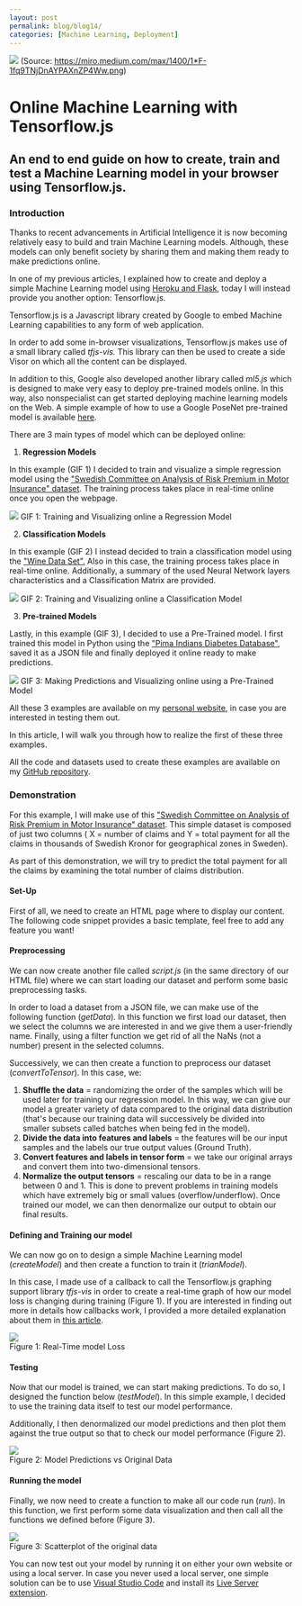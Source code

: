 ```yaml
---
layout: post
permalink: blog/blog14/
categories: [Machine Learning, Deployment]
---
```

![](https://cdn-images-1.medium.com/max/1200/1*YvKKzsjspxIfzY4Xj2e9pQ.png)
<span class="figcaption_hack"> (Source: <https://miro.medium.com/max/1400/1*F-1fq9TNjDnAYPAXnZP4Ww.png>) </span>

<!--end_excerpt-->

# Online Machine Learning with Tensorflow.js

## An end to end guide on how to create, train and test a Machine Learning model in your browser using Tensorflow.js.

### Introduction

Thanks to recent advancements in Artificial Intelligence it is now becoming relatively easy to build and train Machine Learning models. Although, these models can only benefit society by sharing them and making them ready to make predictions online.

In one of my previous articles, I explained how to create and deploy a simple Machine Learning model using [Heroku and Flask](https://towardsdatascience.com/flask-and-heroku-for-online-machine-learning-deployment-425beb54a274), today I will instead provide you another option: Tensorflow.js.

Tensorflow.js is a Javascript library created by Google to embed Machine Learning capabilities to any form of web application. 

In order to add some in-browser visualizations, Tensorflow.js makes use of a small library called *tfjs-vis.* This library can then be used to create a side Visor on which all the content can be displayed.

In addition to this, Google also developed another library called *ml5.js* which is designed to make very easy to deploy pre-trained models online. In this way, also nonspecialist can get started deploying machine learning models on the Web. A simple example of how to use a Google PoseNet pre-trained model is available [here](https://ppiconsulting.dev/Projects/ml5.js/ml5intro.html). 

There are 3 main types of model which can be deployed online:

1.  **Regression Models**

In this example (GIF 1) I decided to train and visualize a simple regression model using the ["Swedish Committee on Analysis of Risk Premium in Motor Insurance" dataset](https://college.cengage.com/mathematics/brase/understandable_statistics/7e/students/datasets/slr/frames/frame.html). The training process takes place in real-time online once you open the webpage.

![](https://cdn-images-1.medium.com/max/1200/1*EH68AxMDi6mWVAP_vXC6_A.gif)
<span class="figcaption_hack"> GIF 1: Training and Visualizing online a Regression Model </span>

2. **Classification Models**

In this example (GIF 2) I instead decided to train a classification model using the ["Wine Data Set".](https://www.kaggle.com/sgus1318/winedata) Also in this case, the training process takes place in real-time online. Additionally, a summary of the used Neural Network layers characteristics and a Classification Matrix are provided.

![](https://cdn-images-1.medium.com/max/1200/1*YRUjgDjjiI26Wq1nfNSrvg.gif)
<span class="figcaption_hack"> GIF 2: Training and Visualizing online a Classification Model  

3. **Pre-trained Models**

Lastly, in this example (GIF 3), I decided to use a Pre-Trained model. I first trained this model in Python using the ["Pima Indians Diabetes Database"](https://www.kaggle.com/uciml/pima-indians-diabetes-database), saved it as a JSON file and finally deployed it online ready to make predictions.

![](https://cdn-images-1.medium.com/max/1200/1*k2u3TaJtx6VRj3ZRU6c5uQ.gif)
<span class="figcaption_hack"> GIF 3: Making Predictions and Visualizing online using a Pre-Trained Model </span>

All these 3 examples are available on my [personal website](https://ppiconsulting.dev/Projects/tensorflow.js/tensorjs.html), in case you are interested in testing them out.

In this article, I will walk you through how to realize the first of these three examples.

All the code and datasets used to create these examples are available on my [GitHub repository](https://github.com/pierpaolo28/Artificial-Intelligence-Projects/tree/master/Google%20AI%20tools/tensorflow.js).

### Demonstration

For this example, I will make use of this ["Swedish Committee on Analysis of Risk Premium in Motor Insurance" dataset](https://raw.githubusercontent.com/pierpaolo28/Artificial-Intelligence-Projects/master/Google%20AI%20tools/tensorflow.js/swedish.json). This simple dataset is composed of just two columns ( X = number of claims and Y = total payment for all the claims in thousands of Swedish Kronor for geographical zones in Sweden).

As part of this demonstration, we will try to predict the total payment for all the claims by examining the total number of claims distribution.

#### Set-Up

First of all, we need to create an HTML page where to display our content. The following code snippet provides a basic template, feel free to add any feature you want!

<script src="https://gist.github.com/pierpaolo28/33937b11664d5767c1d31b4b7e82269d.js"></script>

#### Preprocessing

We can now create another file called *script.js* (in the same directory of our HTML file) where we can start loading our dataset and perform some basic preprocessing tasks.

In order to load a dataset from a JSON file, we can make use of the following function (*getData*). In this function we first load our dataset, then we select the columns we are interested in and we give them a user-friendly name. Finally, using a filter function we get rid of all the NaNs (not a number) present in the selected columns. 

<script src="https://gist.github.com/pierpaolo28/4e7ccef85f282673584e85d4fab9d7ec.js"></script>

Successively, we can then create a function to preprocess our dataset (*convertToTensor*). In this case, we:

1.  **Shuffle the data** = randomizing the order of the samples which will be used later for training our regression model. In this way, we can give our model a greater variety of data compared to the original data distribution (that's because our training data will successively be divided into smaller subsets called batches when being fed in the model).
2.  **Divide the data into features and labels** = the features will be our input samples and the labels our true output values (Ground Truth). 
3.  **Convert features and labels in tensor form** = we take our original arrays and convert them into two-dimensional tensors.
4.  **Normalize the output tensors** = rescaling our data to be in a range between 0 and 1. This is done to prevent problems in training models which have extremely big or small values (overflow/underflow). Once trained our model, we can then denormalize our output to obtain our final results.

<script src="https://gist.github.com/pierpaolo28/e1c474ed90e928b1e03e917b029134c1.js"></script>

#### Defining and Training our model

We can now go on to design a simple Machine Learning model (*createModel*) and then create a function to train it (*trianModel*).

In this case, I made use of a callback to call the Tensorflow.js graphing support library *tfjs-vis* in order to create a real-time graph of how our model loss is changing during training (Figure 1). If you are interested in finding out more in details how callbacks work, I provided a more detailed explanation about them in [this article](https://towardsdatascience.com/deep-learning-analysis-using-large-model-support-3a67a919255).

<script src="https://gist.github.com/pierpaolo28/5627827e8220d6e19a37145471a81bf7.js"></script>

![](https://cdn-images-1.medium.com/max/800/1*LsUCyrbhfuStbZba9V4eww.png) <br>
<span class="figcaption_hack"> Figure 1: Real-Time model Loss </span>

#### Testing

Now that our model is trained, we can start making predictions. To do so, I designed the function below (*testModel*). In this simple example, I decided to use the training data itself to test our model performance.

Additionally, I then denormalized our model predictions and then plot them against the true output so that to check our model performance (Figure 2).

<script src="https://gist.github.com/pierpaolo28/bc1b694e412daefd0645c6e3e2e3a072.js"></script>

![](https://cdn-images-1.medium.com/max/800/1*NxeuNTVHk9hdH3FBlX-e0g.png) <br>
<span class="figcaption_hack"> Figure 2: Model Predictions vs Original Data </span>

#### Running the model

Finally, we now need to create a function to make all our code run (*run*). In this function, we first perform some data visualization and then call all the functions we defined before (Figure 3).

<script src="https://gist.github.com/pierpaolo28/4738e6843a3ed1d4b9978553f7c8c20f.js"></script>

![](https://cdn-images-1.medium.com/max/800/1*c6YYL-sM42ouZN7Ji5oc0A.png) <br>
<span class="figcaption_hack"> Figure 3: Scatterplot of the original data </span>

You can now test out your model by running it on either your own website or using a local server. In case you never used a local server, one simple solution can be to use [Visual Studio Code](https://visualstudio.microsoft.com/) and install its [Live Server extension](https://marketplace.visualstudio.com/items?itemName=negokaz.live-server-preview).
